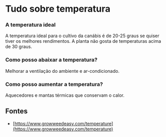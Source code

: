 # Tudo sobre temperatura

### A temperatura ideal

A temperatura ideal para o cultivo da canábis é de 20-25 graus se quiser tiver os melhores rendimentos.
A planta não gosta de temperaturas acima de 30 graus.

### Como posso abaixar a temperatura?

Melhorar a ventilação do ambiente e ar-condicionado.

### Como posso aumentar a temperatura?

Aquecedores e mantas térmicas que conservam o calor.

## Fontes
* [https://www.growweedeasy.com/temperature](https://www.growweedeasy.com/temperature)